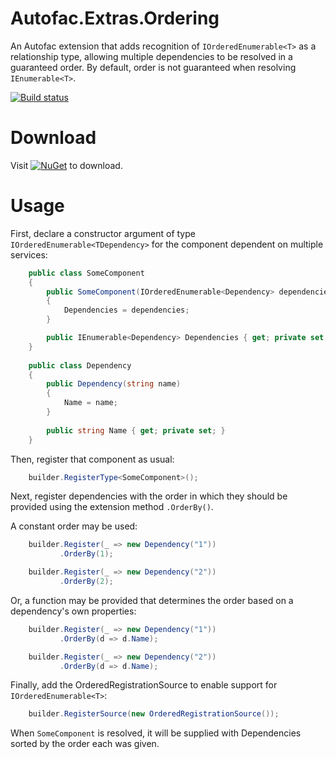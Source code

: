 Autofac.Extras.Ordering
=======================
An Autofac extension that adds recognition of `IOrderedEnumerable<T>` as a relationship type, allowing multiple dependencies to be resolved in a guaranteed order. 
By default, order is not guaranteed when resolving `IEnumerable<T>`.

[![Build status](https://ci.appveyor.com/api/projects/status/fs6orqg3oiqk9p8l)](https://ci.appveyor.com/project/mthamil/autofac-extras-ordering)

Download
========
Visit [![NuGet](https://img.shields.io/nuget/v/Autofac.Extras.Ordering.svg)](https://www.nuget.org/packages/Autofac.Extras.Ordering/) to download.

Usage
=====
First, declare a constructor argument of type `IOrderedEnumerable<TDependency>` for the component dependent on multiple services:

```C#
    public class SomeComponent
    {
        public SomeComponent(IOrderedEnumerable<Dependency> dependencies)
        {
            Dependencies = dependencies;
        }

        public IEnumerable<Dependency> Dependencies { get; private set; }
    }
    
    public class Dependency
    {
        public Dependency(string name)
        {
            Name = name;
        }
        
        public string Name { get; private set; }
    }
```

Then, register that component as usual:

```C#
    builder.RegisterType<SomeComponent>();
```

Next, register dependencies with the order in which they should be provided using the extension method `.OrderBy()`.

A constant order may be used:
```C#
    builder.Register(_ => new Dependency("1"))
           .OrderBy(1);

    builder.Register(_ => new Dependency("2"))
           .OrderBy(2);
```

Or, a function may be provided that determines the order based on a dependency's own properties:
```C#
    builder.Register(_ => new Dependency("1"))
           .OrderBy(d => d.Name);

    builder.Register(_ => new Dependency("2"))
           .OrderBy(d => d.Name);
```

Finally, add the OrderedRegistrationSource to enable support for `IOrderedEnumerable<T>`:
```C#
    builder.RegisterSource(new OrderedRegistrationSource());
```

When `SomeComponent` is resolved, it will be supplied with Dependencies sorted by the order each was given.
